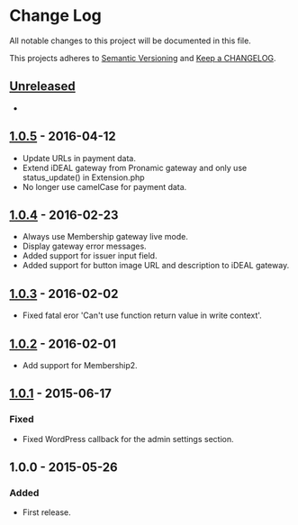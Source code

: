 # Change Log

All notable changes to this project will be documented in this file.

This projects adheres to [Semantic Versioning](http://semver.org/) and [Keep a CHANGELOG](http://keepachangelog.com/).

## [Unreleased][unreleased]
-

## [1.0.5] - 2016-04-12
- Update URLs in payment data.
- Extend iDEAL gateway from Pronamic gateway and only use status_update() in Extension.php
- No longer use camelCase for payment data.

## [1.0.4] - 2016-02-23
- Always use Membership gateway live mode.
- Display gateway error messages.
- Added support for issuer input field.
- Added support for button image URL and description to iDEAL gateway.

## [1.0.3] - 2016-02-02
- Fixed fatal eror 'Can't use function return value in write context'.

## [1.0.2] - 2016-02-01
- Add support for Membership2.

## [1.0.1] - 2015-06-17
### Fixed
- Fixed WordPress callback for the admin settings section.

## 1.0.0 - 2015-05-26

### Added
- First release.

[unreleased]: https://github.com/wp-pay-extensions/membership/compare/1.0.5...HEAD
[1.0.5]: https://github.com/wp-pay-extensions/membership/compare/1.0.4...1.0.5
[1.0.4]: https://github.com/wp-pay-extensions/membership/compare/1.0.3...1.0.4
[1.0.3]: https://github.com/wp-pay-extensions/membership/compare/1.0.2...1.0.3
[1.0.2]: https://github.com/wp-pay-extensions/membership/compare/1.0.1...1.0.2
[1.0.1]: https://github.com/wp-pay-extensions/membership/compare/1.0.0...1.0.1
